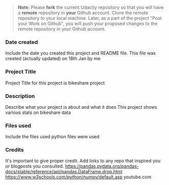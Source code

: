 >**Note**: Please **fork** the current Udacity repository so that you will have a **remote** repository in **your** Github account. Clone the remote repository to your local machine. Later, as a part of the project "Post your Work on Github", you will push your proposed changes to the remote repository in your Github account.

### Date created
Include the date you created this project and README file.
This file was created (actually updated) on 18th Jan by me

### Project Title
Project Title for this project is bikeshare project

### Description
Describe what your project is about and what it does
This project shows various stats on bikeshare data

### Files used
Include the files used
python files were used

### Credits
It's important to give proper credit. Add links to any repo that inspired you or blogposts you consulted.
https://pandas.pydata.org/pandas-docs/stable/reference/api/pandas.DataFrame.drop.html
https://www.w3schools.com/python/numpy/default.asp
youtube.com
